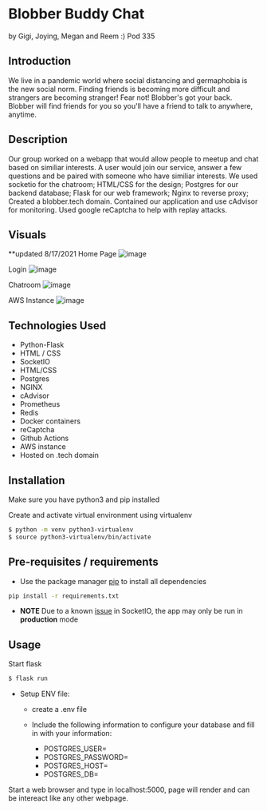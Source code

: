 
# Blobber Buddy Chat

by Gigi, Joying, Megan and Reem :)
Pod 335

## Introduction

We live in a pandemic world where social distancing and germaphobia is the new social norm. 
Finding friends is becoming more difficult and strangers are becoming stranger! Fear not! Blobber's got your
back. Blobber will find friends for you so you'll have a friend to talk to anywhere, anytime.

## Description

Our group worked on a webapp that would allow people to meetup and chat based on 
similiar interests. A user would join our service, answer a few questions and be
paired with someone who have similiar interests. We used socketio for the chatroom; 
HTML/CSS for the design; Postgres for our backend database; Flask for our web
framework; Nginx to reverse proxy; Created a blobber.tech domain. Contained our
application and use cAdvisor for monitoring. Used google reCaptcha to help with
replay attacks. 

## Visuals 
**updated 8/17/2021
Home Page
![image](https://user-images.githubusercontent.com/51943194/129788201-1c9a24f1-0858-41b9-90f2-3e756d9742a4.png)

Login
![image](https://user-images.githubusercontent.com/51943194/129788442-ed820c5a-6b32-4534-8303-1caa0fa3c3fc.png)

Chatroom
![image](https://user-images.githubusercontent.com/51943194/129834857-2c57f44f-6387-4654-ad6a-9eb95d958cfa.png)

AWS Instance
![image](https://user-images.githubusercontent.com/51943194/129834519-62245360-8a78-41d4-ab93-f157b526c64a.png)




## Technologies Used

- Python-Flask
- HTML / CSS
- SocketIO
- HTML/CSS
- Postgres
- NGINX
- cAdvisor
- Prometheus
- Redis
- Docker containers
- reCaptcha
- Github Actions
- AWS instance
- Hosted on .tech domain


## Installation

Make sure you have python3 and pip installed

Create and activate virtual environment using virtualenv

```bash
$ python -m venv python3-virtualenv
$ source python3-virtualenv/bin/activate
```

## Pre-requisites / requirements

- Use the package manager [pip](https://pip.pypa.io/en/stable/) to install all dependencies

```bash
pip install -r requirements.txt

```

- **NOTE** Due to a known [issue](https://github.com/miguelgrinberg/Flask-SocketIO/issues/801) in SocketIO, the app may only be run in **production** mode


## Usage

Start flask

```bash
$ flask run

```

- Setup ENV file: 
  - create a .env file 
  - Include the following information to configure your database and fill in with your information:

    - POSTGRES_USER=
    - POSTGRES_PASSWORD=
    - POSTGRES_HOST=
    - POSTGRES_DB=
  
Start a web browser and type in localhost:5000, page will render and can be intereact like any other webpage.

